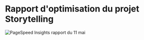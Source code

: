# Rapport d'optimisation du projet Storytelling

![PageSpeed Insights rapport du 11 mai]("https://pagespeed.web.dev/")
